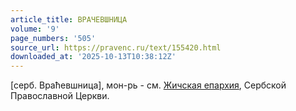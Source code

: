 ```yaml
---
article_title: ВРАЧЕВШНИЦА
volume: '9'
page_numbers: '505'
source_url: https://pravenc.ru/text/155420.html
downloaded_at: '2025-10-13T10:38:12Z'
---
```


[серб. Враћевшница], мон-рь - см. [Жичская епархия](<https://pravenc.ru/text/Жичская епархия.html>), Сербской Православной Церкви.
